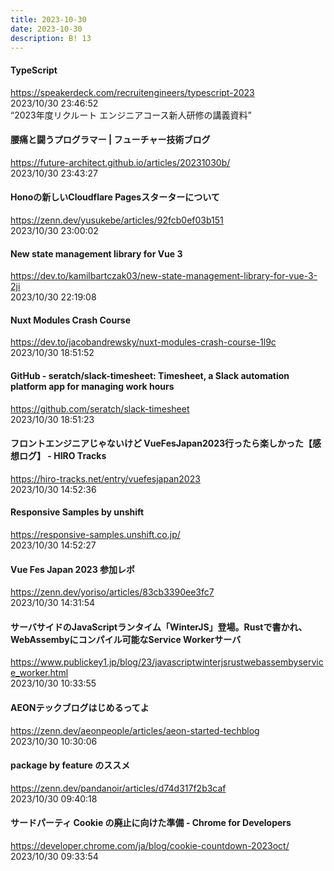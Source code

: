 ```yaml
---
title: 2023-10-30
date: 2023-10-30
description: B! 13
---
```


#### TypeScript
https://speakerdeck.com/recruitengineers/typescript-2023<br>
2023/10/30 23:46:52<br>
“2023年度リクルート エンジニアコース新人研修の講義資料”


#### 腰痛と闘うプログラマー | フューチャー技術ブログ
https://future-architect.github.io/articles/20231030b/<br>
2023/10/30 23:43:27<br>


#### Honoの新しいCloudflare Pagesスターターについて
https://zenn.dev/yusukebe/articles/92fcb0ef03b151<br>
2023/10/30 23:00:02<br>


#### New state management library for Vue 3
https://dev.to/kamilbartczak03/new-state-management-library-for-vue-3-2ji<br>
2023/10/30 22:19:08<br>


#### Nuxt Modules Crash Course
https://dev.to/jacobandrewsky/nuxt-modules-crash-course-1l9c<br>
2023/10/30 18:51:52<br>


#### GitHub - seratch/slack-timesheet: Timesheet, a Slack automation platform app for managing work hours
https://github.com/seratch/slack-timesheet<br>
2023/10/30 18:51:23<br>


#### フロントエンジニアじゃないけど VueFesJapan2023行ったら楽しかった【感想ログ】 - HIRO Tracks
https://hiro-tracks.net/entry/vuefesjapan2023<br>
2023/10/30 14:52:36<br>


#### Responsive Samples by unshift
https://responsive-samples.unshift.co.jp/<br>
2023/10/30 14:52:27<br>


#### Vue Fes Japan 2023 参加レポ
https://zenn.dev/yoriso/articles/83cb3390ee3fc7<br>
2023/10/30 14:31:54<br>


#### サーバサイドのJavaScriptランタイム「WinterJS」登場。Rustで書かれ、WebAssembyにコンパイル可能なService Workerサーバ
https://www.publickey1.jp/blog/23/javascriptwinterjsrustwebassembyservice_worker.html<br>
2023/10/30 10:33:55<br>


#### AEONテックブログはじめるってよ
https://zenn.dev/aeonpeople/articles/aeon-started-techblog<br>
2023/10/30 10:30:06<br>


#### package by feature のススメ
https://zenn.dev/pandanoir/articles/d74d317f2b3caf<br>
2023/10/30 09:40:18<br>


#### サードパーティ Cookie の廃止に向けた準備 - Chrome for Developers
https://developer.chrome.com/ja/blog/cookie-countdown-2023oct/<br>
2023/10/30 09:33:54<br>


